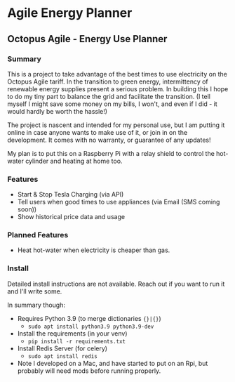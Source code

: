 # Agile Energy Planner

## Octopus Agile - Energy Use Planner

### Summary

This is a project to take advantage of the best times to use electricity
on the Octopus Agile tariff. In the transition to green energy, intermittency of renewable
energy supplies present a serious problem. In building this I hope to do my tiny part to balance the
grid and facilitate the transition. (I tell myself I might save some money on my bills, I won't,
and even if I did - it would hardly be worth the hassle!)

The project is nascent and intended for my personal use, but I am putting it online in case anyone
wants to make use of it, or join in on the development. It comes with no warranty, or guarantee of any updates!

My plan is to put this on a Raspberry Pi with a relay shield to control the hot-water
cylinder and heating at home too.


### Features

* Start & Stop Tesla Charging (via API)
* Tell users when good times to use appliances (via Email (SMS coming soon))
* Show historical price data and usage


### Planned Features

* Heat hot-water when electricity is cheaper than gas.


### Install

Detailed install instructions are not available. Reach out if you want to run it and I'll write some.

In summary though:

* Requires Python 3.9 (to merge dictionaries `{}|{}`)
  * `sudo apt install python3.9 python3.9-dev`
* Install the requirements (in your venv)
  * `pip install -r requirements.txt`
* Install Redis Server (for celery)
  * `sudo apt install redis`
* Note I developed on a Mac, and have started to put on an Rpi, but probably will need mods before running properly. 

